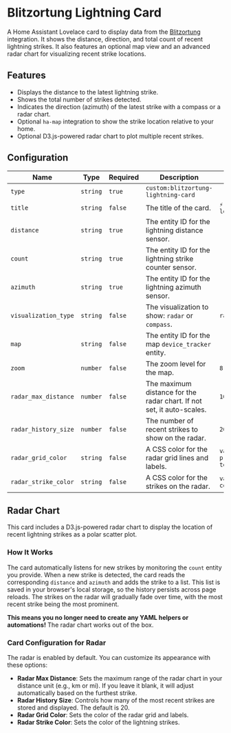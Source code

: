 # Blitzortung Lightning Card

A Home Assistant Lovelace card to display data from the [Blitzortung](https://github.com/mrk-its/homeassistant-blitzortung) integration. It shows the distance, direction, and total count of recent lightning strikes. It also features an optional map view and an advanced radar chart for visualizing recent strike locations.

## Features

- Displays the distance to the latest lightning strike.
- Shows the total number of strikes detected.
- Indicates the direction (azimuth) of the latest strike with a compass or a radar chart.
- Optional `ha-map` integration to show the strike location relative to your home.
- Optional D3.js-powered radar chart to plot multiple recent strikes.

## Configuration

| Name                 | Type     | Required | Description                                                           | Default                     |
| -------------------- | -------- | -------- | --------------------------------------------------------------------- | --------------------------- |
| `type`               | `string` | `true`   | `custom:blitzortung-lightning-card`                                   |                             |
| `title`              | `string` | `false`  | The title of the card.                                                | `⚡ Lightning localization` |
| `distance`           | `string` | `true`   | The entity ID for the lightning distance sensor.                      |                             |
| `count`              | `string` | `true`   | The entity ID for the lightning strike counter sensor.                |                             |
| `azimuth`            | `string` | `true`   | The entity ID for the lightning azimuth sensor.                       |                             |
| `visualization_type` | `string` | `false`  | The visualization to show: `radar` or `compass`.                      | `radar`                     |
| `map`                | `string` | `false`  | The entity ID for the map `device_tracker` entity.                    |                             |
| `zoom`               | `number` | `false`  | The zoom level for the map.                                           | `8`                         |
| `radar_max_distance` | `number` | `false`  | The maximum distance for the radar chart. If not set, it auto-scales. | `100`                       |
| `radar_history_size` | `number` | `false`  | The number of recent strikes to show on the radar.                    | `20`                        |
| `radar_grid_color`   | `string` | `false`  | A CSS color for the radar grid lines and labels.                      | `var(--primary-text-color)` |
| `radar_strike_color` | `string` | `false`  | A CSS color for the strikes on the radar.                             | `var(--error-color)`        |

## Radar Chart

This card includes a D3.js-powered radar chart to display the location of recent lightning strikes as a polar scatter plot.

### How It Works

The card automatically listens for new strikes by monitoring the `count` entity you provide. When a new strike is detected, the card reads the corresponding `distance` and `azimuth` and adds the strike to a list. This list is saved in your browser's local storage, so the history persists across page reloads.
The strikes on the radar will gradually fade over time, with the most recent strike being the most prominent.

**This means you no longer need to create any YAML helpers or automations!** The radar chart works out of the box.

### Card Configuration for Radar

The radar is enabled by default. You can customize its appearance with these options:

- **Radar Max Distance**: Sets the maximum range of the radar chart in your distance unit (e.g., km or mi). If you leave it blank, it will adjust automatically based on the furthest strike.
- **Radar History Size**: Controls how many of the most recent strikes are stored and displayed. The default is 20.
- **Radar Grid Color**: Sets the color of the radar grid and labels.
- **Radar Strike Color**: Sets the color of the lightning strikes.
